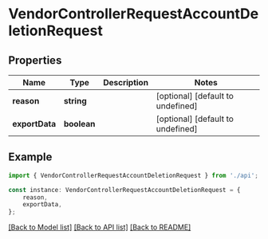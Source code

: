 # VendorControllerRequestAccountDeletionRequest


## Properties

Name | Type | Description | Notes
------------ | ------------- | ------------- | -------------
**reason** | **string** |  | [optional] [default to undefined]
**exportData** | **boolean** |  | [optional] [default to undefined]

## Example

```typescript
import { VendorControllerRequestAccountDeletionRequest } from './api';

const instance: VendorControllerRequestAccountDeletionRequest = {
    reason,
    exportData,
};
```

[[Back to Model list]](../README.md#documentation-for-models) [[Back to API list]](../README.md#documentation-for-api-endpoints) [[Back to README]](../README.md)
